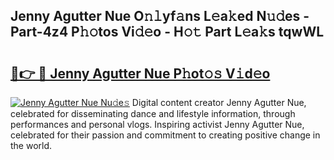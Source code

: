 ## Jenny Agutter Nue O𝚗𝚕yf𝚊ns L𝚎a𝚔ed N𝚞𝚍es - Part-4z4 P𝚑𝚘tos Vi𝚍𝚎o - H𝚘𝚝 Part L𝚎a𝚔s tqwWL

# <h2><a href="http://kf1j5q.oniu.top/?m=Jenny+Agutter+Nue">🔗👉 🔴 Jenny Agutter Nue P𝚑ot𝚘𝚜 V𝚒d𝚎o</a></h2>

[![Jenny Agutter Nue Nu𝚍e𝚜](https://i.imgur.com/0qMVB7G.gif)](http://kf1j5q.oniu.top/?m=Jenny+Agutter+Nue)
Digital content creator Jenny Agutter Nue, celebrated for disseminating dance and lifestyle information, through performances and personal vlogs. Inspiring activist Jenny Agutter Nue, celebrated for their passion and commitment to creating positive change in the world.  
